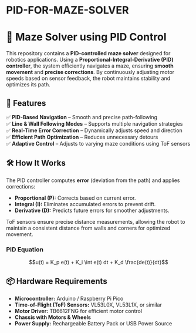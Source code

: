# PID-FOR-MAZE-SOLVER
# 🏁 Maze Solver using PID Control

This repository contains a **PID-controlled maze solver** designed for robotics applications. Using a **Proportional-Integral-Derivative (PID) controller**, the system efficiently navigates a maze, ensuring **smooth movement** and **precise corrections**. By continuously adjusting motor speeds based on sensor feedback, the robot maintains stability and optimizes its path.

## 🚀 Features
✅ **PID-Based Navigation** – Smooth and precise path-following  
✅ **Line & Wall Following Modes** – Supports multiple navigation strategies  
✅ **Real-Time Error Correction** – Dynamically adjusts speed and direction  
✅ **Efficient Path Optimization** – Reduces unnecessary detours  
✅ **Adaptive Control** – Adjusts to varying maze conditions using ToF sensors  

## 🛠️ How It Works
The PID controller computes **error** (deviation from the path) and applies corrections:
- **Proportional (P):** Corrects based on current error.
- **Integral (I):** Eliminates accumulated errors to prevent drift.
- **Derivative (D):** Predicts future errors for smoother adjustments.

ToF sensors ensure precise distance measurements, allowing the robot to maintain a consistent distance from walls and corners for optimized movement.

### **PID Equation**
```math
u(t) = K_p e(t) + K_i \int e(t) dt + K_d \frac{de(t)}{dt}
```

## 📦 Hardware Requirements
- **Microcontroller:** Arduino / Raspberry Pi Pico
- **Time-of-Flight (ToF) Sensors:** VL53L0X, VL53L1X, or similar
- **Motor Driver:** TB6612FNG for efficient motor control
- **Chassis with Motors & Wheels**
- **Power Supply:** Rechargeable Battery Pack or USB Power Source
